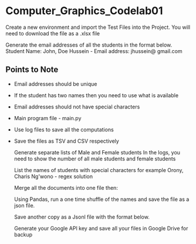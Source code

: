 # Computer_Graphics_Codelab01

  Create a new environment and import the Test Files into the Project. You will need to download the file as a .xlsx file
  
  Generate the email addresses of all the students in the format below. 
  Student Name: John, Doe Hussein - Email address: jhussein@ gmail.com
  
## Points to Note
* Email addresses should be unique
* If the student has two names then you need to use what is available
* Email addresses should not have special characters
* Main program file - main.py
* Use log files to save all the computations
* Save the files as TSV and CSV respectively
   
   Generate separate lists of Male and Female students
   In the logs, you need to show the number of all male students and female students
  
   List the names of students with special characters for example Orony, Charis Ng'wono - regex solution
  
   Merge all the documents into one file then:
  
   Using Pandas, run a one time shuffle of the names and save the file as a json file.
  
   Save another copy as a Jsonl file with the format below. 

   Generate your Google API key and save all your files in Google Drive for backup

